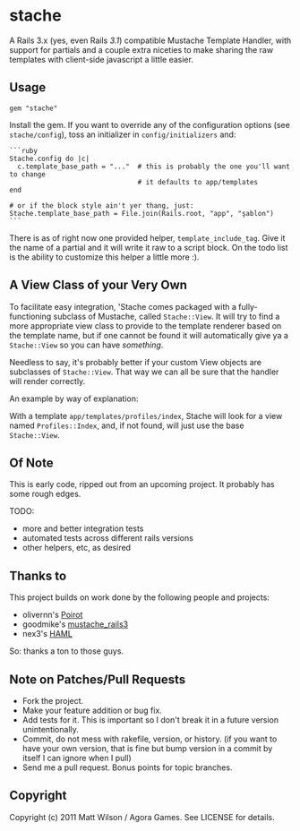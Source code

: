 # stache

A Rails 3.x (yes, even Rails *3.1*) compatible Mustache Template Handler, with support for partials and a couple extra niceties to make sharing the raw templates with client-side javascript a little easier.

## Usage

    gem "stache"

Install the gem. If you want to override any of the configuration options (see `stache/config`), toss an initializer in `config/initializers` and:

    ```ruby
    Stache.config do |c|
      c.template_base_path = "..."  # this is probably the one you'll want to change
                                    # it defaults to app/templates
    end
    
    # or if the block style ain't yer thang, just:
    Stache.template_base_path = File.join(Rails.root, "app", "şablon")
    ```

There is as of right now one provided helper, `template_include_tag`. Give it the name of a partial and it will write it raw to a script block. On the todo list is the ability to customize this helper a little more :).

## A View Class of your Very Own

To facilitate easy integration, 'Stache comes packaged with a fully-functioning subclass of Mustache, called `Stache::View`. It will try to find a more appropriate view class to provide to the template renderer based on the template name, but if one cannot be found it will automatically give ya a `Stache::View` so you can have *something*.

Needless to say, it's probably better if your custom View objects are subclasses of `Stache::View`. That way we can all be sure that the handler will render correctly.

An example by way of explanation:

With a template `app/templates/profiles/index`, Stache will look for a view named `Profiles::Index`, and, if not found, will just use the base `Stache::View`.

## Of Note

This is early code, ripped out from an upcoming project. It probably has some rough edges.

TODO:

* more and better integration tests
* automated tests across different rails versions
* other helpers, etc, as desired

## Thanks to

This project builds on work done by the following people and projects:

* olivernn's [Poirot](https://github.com/olivernn/poirot)
* goodmike's [mustache_rails3](https://github.com/goodmike/mustache_rails3)
* nex3's [HAML](https://github.com/nex3/haml)

So: thanks a ton to those guys.

## Note on Patches/Pull Requests
 
* Fork the project.
* Make your feature addition or bug fix.
* Add tests for it. This is important so I don't break it in a
  future version unintentionally.
* Commit, do not mess with rakefile, version, or history.
  (if you want to have your own version, that is fine but bump version in a commit by itself I can ignore when I pull)
* Send me a pull request. Bonus points for topic branches.

## Copyright

Copyright (c) 2011 Matt Wilson / Agora Games. See LICENSE for details.
